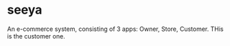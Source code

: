 # seeya

An e-commerce system, consisting of 3 apps: Owner, Store, Customer. THis is the customer one.
